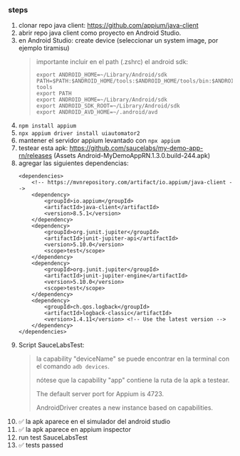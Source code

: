 ### steps
1. clonar repo java client: https://github.com/appium/java-client
2. abrir repo java client como proyecto en Android Studio.
3. en Android Studio: create device (seleccionar un system image, por ejemplo tiramisu)
   > 
   > importante incluir en el path (.zshrc) el android sdk:
   > ```
   > export ANDROID_HOME=~/Library/Android/sdk
   > PATH=$PATH:$ANDROID_HOME/tools:$ANDROID_HOME/tools/bin:$ANDROID_HOME/platform-tools
   > export PATH
   > export ANDROID_HOME=~/Library/Android/sdk
   > export ANDROID_SDK_ROOT=~/Library/Android/sdk
   > export ANDROID_AVD_HOME=~/.android/avd
   > ```
4. ``npm install appium``
5. ``npx appium driver install uiautomator2``
6. mantener el servidor appium levantado con ``npx appium``
7. testear esta apk: https://github.com/saucelabs/my-demo-app-rn/releases (Assets Android-MyDemoAppRN.1.3.0.build-244.apk)
8. agregar las siguientes dependencias:
    ```
   <dependencies>
        <!-- https://mvnrepository.com/artifact/io.appium/java-client -->
        <dependency>
            <groupId>io.appium</groupId>
            <artifactId>java-client</artifactId>
            <version>8.5.1</version>
        </dependency>
        <dependency>
            <groupId>org.junit.jupiter</groupId>
            <artifactId>junit-jupiter-api</artifactId>
            <version>5.10.0</version>
            <scope>test</scope>
        </dependency>
        <dependency>
            <groupId>org.junit.jupiter</groupId>
            <artifactId>junit-jupiter-engine</artifactId>
            <version>5.10.0</version>
            <scope>test</scope>
        </dependency>
        <dependency>
            <groupId>ch.qos.logback</groupId>
            <artifactId>logback-classic</artifactId>
            <version>1.4.11</version> <!-- Use the latest version -->
        </dependency>
    </dependencies>
   ```
9. Script SauceLabsTest:
   > la capability "deviceName" se puede encontrar en la terminal con el comando ``adb devices``.
   > 
   > nótese que la capability "app" contiene la ruta de la apk a testear.
   > 
   > The default server port for Appium is 4723. 
   > 
   > AndroidDriver creates a new instance based on capabilities.
10. :white_check_mark: la apk aparece en el simulador del android studio
11. :white_check_mark: la apk aparece en appium inspector
12. run test SauceLabsTest
13. :white_check_mark: tests passed
